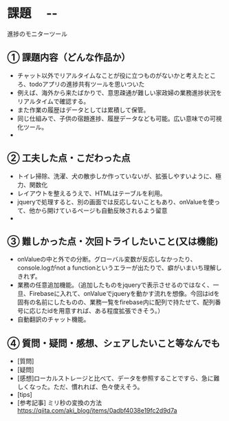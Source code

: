 # 課題　 --
進捗のモニターツール


## ① 課題内容（どんな作品か）

- チャット以外でリアルタイムなことが役に立つものがないかと考えたところ、todoアプリの進捗共有ツールを思いついた
- 例えば、海外から来たばかりで、意思疎通が難しい家政婦の業務進捗状況をリアルタイムで確認する。
- また作業の履歴はデータとしては累積して保管。
- 同じ仕組みで、子供の宿題進捗、履歴データなども可能。広い意味での可視化ツール。
- 

## ② 工夫した点・こだわった点

- トイレ掃除、洗濯、犬の散歩しか作っていないが、拡張しやすいように、極力、関数化
- レイアウトを整えるうえで、HTMLはテーブルを利用。
- jqueryで処理すると、別の画面では反応しないこともあり、onValueを使って、他から開けているページも自動反映されるよう留意
- 

## ③ 難しかった点・次回トライしたいこと(又は機能)

- onValueの中と外での分断。グローバル変数が反応しなかったり、console.logがnot a functionというエラーが出たりで、癖がいまいち理解しきれず。
- 業務の任意追加機能。（追加したものをjqueryで表示させるのではなく、一旦、Firebaseに入れて、onValueでjqueryを動かす流れを想像。今回はidを固有の名前にしたものの、業務一覧をfirebase内に配列で持たせて、配列番号に応じたidを用意すれば、ある程度拡張できそう。）
- 自動翻訳のチャット機能。

## ④ 質問・疑問・感想、シェアしたいこと等なんでも

- [質問]
- [疑問]
- [感想]ローカルストレージと比べて、データを参照することですら、急に難しくなった。ただ、慣れれば、色々使えそう。
- [tips]
- [参考記事]
ミリ秒の変換の方法
https://qiita.com/aki_blog/items/0adbf4038e19fc2d9d7a